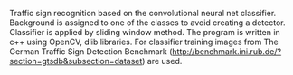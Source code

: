 Traffic sign recognition based on the convolutional neural net classifier. Background is assigned to one of the classes to avoid creating a detector. Classifier is applied by sliding window method.
The program is written in c++ using OpenCV, dlib libraries.
For classifier training images from The German Traffic Sign Detection Benchmark (http://benchmark.ini.rub.de/?section=gtsdb&subsection=dataset) are used.